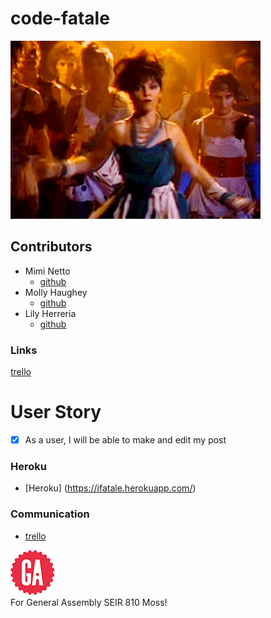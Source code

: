 # code-fatale
![yayayayaya](/public/img/strong.gif) <br>

## Contributors
* Mimi Netto
  * [github](https://github.com/mimnetto)
* Molly Haughey
  * [github](https://github.com/molly-haughey)
* Lily Herreria
  * [github](https://github.com/UnAngelLily)
  
### Links 
[trello](https://trello.com/b/J8GjWSDb/code-fatale)

# User Story
- [x] As a user, I will be able to make and edit my post

### Heroku

* [Heroku] (https://ifatale.herokuapp.com/)

### Communication

* [trello](https://trello.com/b/J8GjWSDb/code-fatale)

![ga](/public/img/gaLogo.png) <br>
For General Assembly SEIR 810 Moss!
